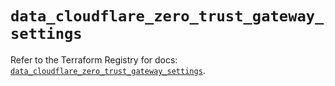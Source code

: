 # `data_cloudflare_zero_trust_gateway_settings`

Refer to the Terraform Registry for docs: [`data_cloudflare_zero_trust_gateway_settings`](https://registry.terraform.io/providers/cloudflare/cloudflare/5.0.0/docs/data-sources/zero_trust_gateway_settings).
